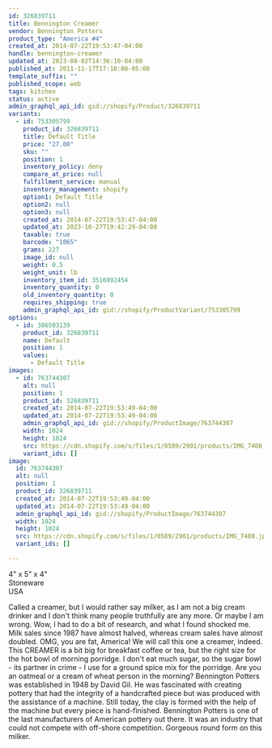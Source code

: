 ```yaml
---
id: 326839711
title: Bennington Creamer
vendor: Bennington Potters
product_type: "America #4"
created_at: 2014-07-22T19:53:47-04:00
handle: bennington-creamer
updated_at: 2023-08-02T14:36:10-04:00
published_at: 2011-11-17T17:10:00-05:00
template_suffix: ""
published_scope: web
tags: kitchen
status: active
admin_graphql_api_id: gid://shopify/Product/326839711
variants:
  - id: 753305799
    product_id: 326839711
    title: Default Title
    price: "27.00"
    sku: ""
    position: 1
    inventory_policy: deny
    compare_at_price: null
    fulfillment_service: manual
    inventory_management: shopify
    option1: Default Title
    option2: null
    option3: null
    created_at: 2014-07-22T19:53:47-04:00
    updated_at: 2023-10-27T19:42:29-04:00
    taxable: true
    barcode: "1065"
    grams: 227
    image_id: null
    weight: 0.5
    weight_unit: lb
    inventory_item_id: 3516992454
    inventory_quantity: 0
    old_inventory_quantity: 0
    requires_shipping: true
    admin_graphql_api_id: gid://shopify/ProductVariant/753305799
options:
  - id: 386503139
    product_id: 326839711
    name: Default
    position: 1
    values:
      - Default Title
images:
  - id: 763744307
    alt: null
    position: 1
    product_id: 326839711
    created_at: 2014-07-22T19:53:49-04:00
    updated_at: 2014-07-22T19:53:49-04:00
    admin_graphql_api_id: gid://shopify/ProductImage/763744307
    width: 1024
    height: 1024
    src: https://cdn.shopify.com/s/files/1/0589/2901/products/IMG_7408.jpeg?v=1406073229
    variant_ids: []
image:
  id: 763744307
  alt: null
  position: 1
  product_id: 326839711
  created_at: 2014-07-22T19:53:49-04:00
  updated_at: 2014-07-22T19:53:49-04:00
  admin_graphql_api_id: gid://shopify/ProductImage/763744307
  width: 1024
  height: 1024
  src: https://cdn.shopify.com/s/files/1/0589/2901/products/IMG_7408.jpeg?v=1406073229
  variant_ids: []

---
```


4" x 5" x 4"  
Stoneware  
USA

Called a creamer, but I would rather say milker, as I am not a big cream drinker and I don't think many people truthfully are any more. Or maybe I am wrong. Wow, I had to do a bit of research, and what I found shocked me. Milk sales since 1987 have almost halved, whereas cream sales have almost doubled. OMG, you are fat, America! We will call this one a creamer, indeed. This CREAMER is a bit big for breakfast coffee or tea, but the right size for the hot bowl of morning porridge. I don't eat much sugar, so the sugar bowl - its partner in crime - I use for a ground spice mix for the porridge. Are you an oatmeal or a cream of wheat person in the morning? Bennington Potters was established in 1948 by David Gil. He was fascinated with creating pottery that had the integrity of a handcrafted piece but was produced with the assistance of a machine. Still today, the clay is formed with the help of the machine but every piece is hand-finished. Bennington Potters is one of the last manufacturers of American pottery out there. It was an industry that could not compete with off-shore competition. Gorgeous round form on this milker.